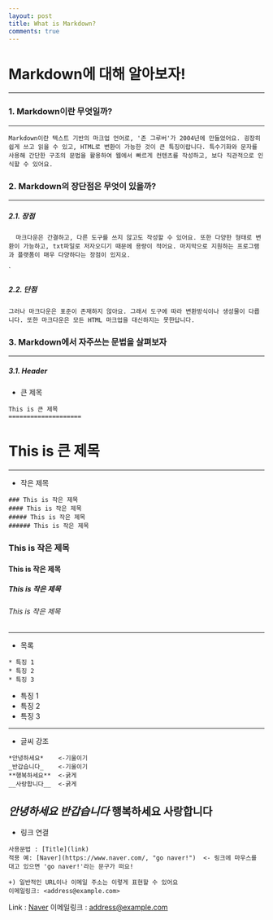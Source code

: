 ```yaml
---
layout: post
title: What is Markdown?
comments: true
---
```

**Markdown에 대해 알아보자!**
=========================
*************************
    
      
### 1. Markdown이란 무엇일까?
-----------
    Markdown이란 텍스트 기반의 마크업 언어로, '존 그루버'가 2004년에 만들었어요. 굉장히 쉽게 쓰고 읽을 수 있고, HTML로 변환이 가능한 것이 큰 특징이랍니다. 특수기화와 문자를 사용해 간단한 구조의 문법을 활용하여 웹에서 빠르게 컨텐츠를 작성하고, 보다 직관적으로 인식할 수 있어요.


### 2. Markdown의 장단점은 무엇이 있을까?
----
##### 2.1. 장점
	  마크다운은 간결하고, 다른 도구를 쓰지 않고도 작성할 수 있어요. 또한 다양한 형태로 변환이 가능하고, txt파일로 저자오디기 때문에 용량이 적어요. 마지막으로 지원하는 프로그램과 플랫폼이 매우 다양하다는 장점이 있지요.

`
##### 2.2. 단점
	그러나 마크다운은 표준이 존재하지 않아요. 그래서 도구에 따라 변환방식이나 생성물이 다릅니다. 또한 마크다운은 모든 HTML 마크업을 대신하지는 못한답니다.
	
	
### 3. Markdown에서 자주쓰는 문법을 살펴보자
---
##### 3.1. Header
* 큰 제목
```
This is 큰 제목
====================
```
This is 큰 제목
=================
---
* 작은 제목
```
### This is 작은 제목
#### This is 작은 제목
##### This is 작은 제목
###### This is 작은 제목
```   
   
### This is 작은 제목
#### This is 작은 제목
##### This is 작은 제목
###### This is 작은 제목
   
---
   
* 목록
```
* 특징 1
* 특징 2
* 특징 3
```
* 특징 1
* 특징 2
* 특징 3
---
* 글씨 강조
```
*안녕하세요*    <-기울이기
_반갑습니다_    <-기울이기
**행복하세요**  <-굵게
__사랑합니다__  <-굵게
```
*안녕하세요*
_반갑습니다_
**행복하세요**
__사랑합니다__
---
* 링크 연결
```
사용문법 : [Title](link)
적용 예: [Naver](https://www.naver.com/, "go naver!")  <- 링크에 마우스를 대고 있으면 'go naver!'라는 문구가 떠요!

+) 일반적인 URL이나 이메일 주소는 이렇게 표현할 수 있어요
이메일링크: <address@example.com>
```
Link : [Naver](https://www.naver.com/, "go naver!")
이메일링크 : <address@example.com>








